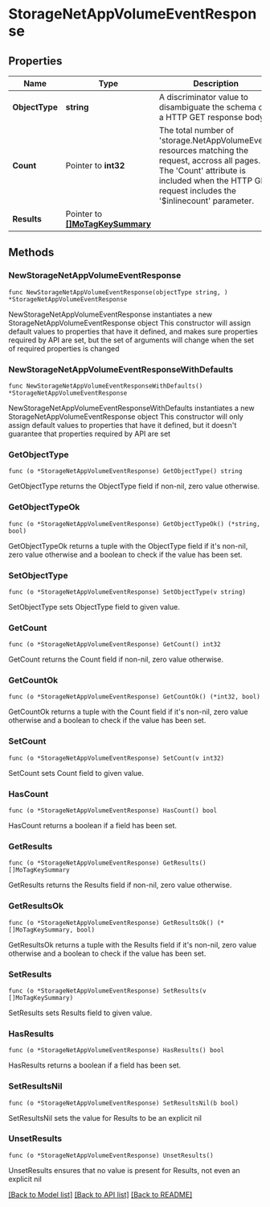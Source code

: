 # StorageNetAppVolumeEventResponse

## Properties

Name | Type | Description | Notes
------------ | ------------- | ------------- | -------------
**ObjectType** | **string** | A discriminator value to disambiguate the schema of a HTTP GET response body. | 
**Count** | Pointer to **int32** | The total number of &#39;storage.NetAppVolumeEvent&#39; resources matching the request, accross all pages. The &#39;Count&#39; attribute is included when the HTTP GET request includes the &#39;$inlinecount&#39; parameter. | [optional] 
**Results** | Pointer to [**[]MoTagKeySummary**](MoTagKeySummary.md) |  | [optional] 

## Methods

### NewStorageNetAppVolumeEventResponse

`func NewStorageNetAppVolumeEventResponse(objectType string, ) *StorageNetAppVolumeEventResponse`

NewStorageNetAppVolumeEventResponse instantiates a new StorageNetAppVolumeEventResponse object
This constructor will assign default values to properties that have it defined,
and makes sure properties required by API are set, but the set of arguments
will change when the set of required properties is changed

### NewStorageNetAppVolumeEventResponseWithDefaults

`func NewStorageNetAppVolumeEventResponseWithDefaults() *StorageNetAppVolumeEventResponse`

NewStorageNetAppVolumeEventResponseWithDefaults instantiates a new StorageNetAppVolumeEventResponse object
This constructor will only assign default values to properties that have it defined,
but it doesn't guarantee that properties required by API are set

### GetObjectType

`func (o *StorageNetAppVolumeEventResponse) GetObjectType() string`

GetObjectType returns the ObjectType field if non-nil, zero value otherwise.

### GetObjectTypeOk

`func (o *StorageNetAppVolumeEventResponse) GetObjectTypeOk() (*string, bool)`

GetObjectTypeOk returns a tuple with the ObjectType field if it's non-nil, zero value otherwise
and a boolean to check if the value has been set.

### SetObjectType

`func (o *StorageNetAppVolumeEventResponse) SetObjectType(v string)`

SetObjectType sets ObjectType field to given value.


### GetCount

`func (o *StorageNetAppVolumeEventResponse) GetCount() int32`

GetCount returns the Count field if non-nil, zero value otherwise.

### GetCountOk

`func (o *StorageNetAppVolumeEventResponse) GetCountOk() (*int32, bool)`

GetCountOk returns a tuple with the Count field if it's non-nil, zero value otherwise
and a boolean to check if the value has been set.

### SetCount

`func (o *StorageNetAppVolumeEventResponse) SetCount(v int32)`

SetCount sets Count field to given value.

### HasCount

`func (o *StorageNetAppVolumeEventResponse) HasCount() bool`

HasCount returns a boolean if a field has been set.

### GetResults

`func (o *StorageNetAppVolumeEventResponse) GetResults() []MoTagKeySummary`

GetResults returns the Results field if non-nil, zero value otherwise.

### GetResultsOk

`func (o *StorageNetAppVolumeEventResponse) GetResultsOk() (*[]MoTagKeySummary, bool)`

GetResultsOk returns a tuple with the Results field if it's non-nil, zero value otherwise
and a boolean to check if the value has been set.

### SetResults

`func (o *StorageNetAppVolumeEventResponse) SetResults(v []MoTagKeySummary)`

SetResults sets Results field to given value.

### HasResults

`func (o *StorageNetAppVolumeEventResponse) HasResults() bool`

HasResults returns a boolean if a field has been set.

### SetResultsNil

`func (o *StorageNetAppVolumeEventResponse) SetResultsNil(b bool)`

 SetResultsNil sets the value for Results to be an explicit nil

### UnsetResults
`func (o *StorageNetAppVolumeEventResponse) UnsetResults()`

UnsetResults ensures that no value is present for Results, not even an explicit nil

[[Back to Model list]](../README.md#documentation-for-models) [[Back to API list]](../README.md#documentation-for-api-endpoints) [[Back to README]](../README.md)


